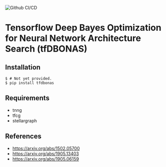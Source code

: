 ![Github CI/CD](https://github.com/0h-n0/tfdbonas/workflows/Github%20CI/CD/badge.svg)
# Tensorflow Deep Bayes Optimization for Neural Network Architecture Search (tfDBONAS)

## Installation

```shell
$ # Not yet provided.
$ pip install tfdbonas
```

## Requirements

* tnng
* tfcg
* stellargraph

## References
* https://arxiv.org/abs/1502.05700
* https://arxiv.org/abs/1905.13403
* https://arxiv.org/abs/1905.06159
